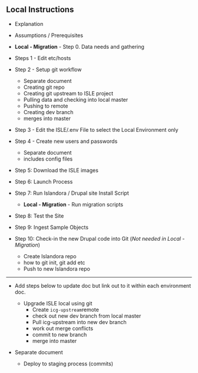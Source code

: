 ## Local Instructions

* Explanation

* Assumptions / Prerequisites

* **Local - Migration** - Step 0. Data needs and gathering

* Steps 1 - Edit etc/hosts

* Step 2 - Setup git workflow
  * Separate document
  * Creating git repo
  * Creating git upstream to ISLE project
  * Pulling data and checking into local master
  * Pushing to remote
  * Creating dev branch
  * merges into master

* Step 3 - Edit the ISLE/.env File to select the Local Environment only

* Step 4 - Create new users and passwords
  * Separate document
  * includes config files

* Step 5: Download the ISLE images

* Step 6: Launch Process

* Step 7: Run Islandora / Drupal site Install Script
  * **Local - Migration** - Run migration scripts
  
* Step 8: Test the Site

* Step 9: Ingest Sample Objects

* Step 10: Check-in the new Drupal code into Git (_Not needed in Local - Migration_)
  * Create Islandora repo
  * how to git init, git add etc
  * Push to new Islandora repo
  
---

* Add steps below to update doc but link out to it within each environment doc.
  * Upgrade ISLE local using git
    * Create `icg-upstream`remote
    * check out new dev branch from local master
    * Pull icg-upstream into new dev branch
    * work out merge conflicts
    * commit to new branch
    * merge into master

* Separate document
  * Deploy to staging process (commits)
